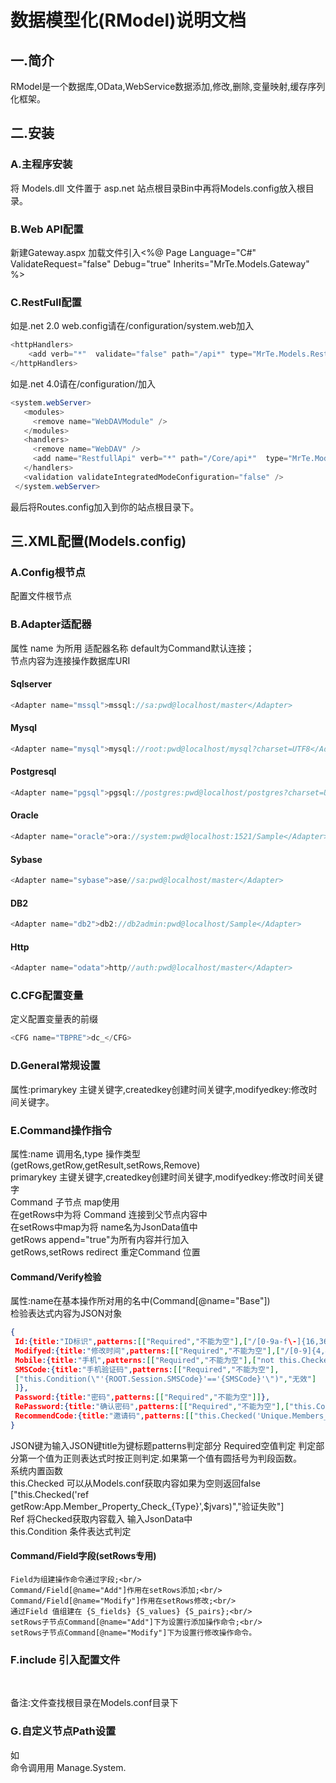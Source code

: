 # 数据模型化(RModel)说明文档
## 一.简介
RModel是一个数据库,OData,WebService数据添加,修改,删除,变量映射,缓存序列化框架。
## 二.安装
### A.主程序安装
将 Models.dll 文件置于 asp.net 站点根目录Bin中再将Models.config放入根目录。
### B.Web API配置
新建Gateway.aspx 加载文件引入<%@ Page Language="C#"  ValidateRequest="false"   Debug="true"   Inherits="MrTe.Models.Gateway" %>
### C.RestFull配置
如是.net 2.0 web.config请在/configuration/system.web加入<br/>
```C#
<httpHandlers>
    <add verb="*"  validate="false" path="/api*" type="MrTe.Models.RestfullApi,Models />
</httpHandlers>
```
如是.net 4.0请在/configuration/加入<br/>
```C#
<system.webServer>
   <modules>
     <remove name="WebDAVModule" />
   </modules>
   <handlers>
     <remove name="WebDAV" /> 
     <add name="RestfullApi" verb="*" path="/Core/api*"  type="MrTe.Models.RestfullApi,App_Code" preCondition="integratedMode" />
   </handlers>
   <validation validateIntegratedModeConfiguration="false" />
 </system.webServer>
 ```
 最后将Routes.config加入到你的站点根目录下。
 ## 三.XML配置(Models.config)
 ### A.Config根节点
 配置文件根节点
 ### B.Adapter适配器
 属性 name 为所用 适配器名称 default为Command默认连接；<br/>
 节点内容为连接操作数据库URI
 #### Sqlserver
 ```C#
 <Adapter name="mssql">mssql://sa:pwd@localhost/master</Adapter>
 ```
 #### Mysql
 ```C#
 <Adapter name="mysql">mysql://root:pwd@localhost/mysql?charset=UTF8</Adapter>
 ```
 #### Postgresql
 ```C#
 <Adapter name="pgsql">pgsql://postgres:pwd@localhost/postgres?charset=UTF8</Adapter>
 ```                                                      
 #### Oracle
 ```C#
 <Adapter name="oracle">ora://system:pwd@localhost:1521/Sample</Adapter>
 ```
 #### Sybase
 ```C#
 <Adapter name="sybase">ase//sa:pwd@localhost/master</Adapter>
 ```
 #### DB2
 ```C#
 <Adapter name="db2">db2://db2admin:pwd@localhost/Sample</Adapter>
 ```
 #### Http
 ```C#
 <Adapter name="odata">http//auth:pwd@localhost/master</Adapter>
 ```
 ### C.CFG配置变量
 定义配置变量表的前缀
 ```C#
 <CFG name="TBPRE">dc_</CFG>
 ```
 ### D.General常规设置
 属性:primarykey 主键关键字,createdkey创建时间关键字,modifyedkey:修改时间关键字。
 ### E.Command操作指令
 属性:name 调用名,type 操作类型(getRows,getRow,getResult,setRows,Remove)<br/>
 primarykey 主键关键字,createdkey创建时间关键字,modifyedkey:修改时间关键字<br/>
 Command 子节点 map使用<br/>
 在getRows中为将 Command 连接到父节点内容中<br/>
 在setRows中map为将 name名为JsonData值中<br/>
 getRows append="true"为所有内容并行加入<br/>
 getRows,setRows redirect 重定Command 位置<br/>
 #### Command/Verify检验
 属性:name在基本操作所对用的名中(Command[@name="Base"])<br/>
 检验表达式内容为JSON对象
 ```JSON
 {
  Id:{title:"ID标识",patterns:[["Required","不能为空"],["/[0-9a-f\-]{16,36}/i","必需为16个字符"]]},
  Modifyed:{title:"修改时间",patterns:[["Required","不能为空"],["/[0-9]{4,4}\-[0-9]{1,2}\-[0-9]{1,2}/","格式有误"]]},
  Mobile:{title:"手机",patterns:[["Required","不能为空"],["not this.Checked('Unique.Members_Mobile',$jvars)","已注册"]]},
  SMSCode:{title:"手机验证码",patterns:[["Required","不能为空"],
  ["this.Condition(\"'{ROOT.Session.SMSCode}'=='{SMSCode}'\")","无效"]
  ]},
  Password:{title:"密码",patterns:[["Required","不能为空"]]},
  RePassword:{title:"确认密码",patterns:[["Required","不能为空"],["this.Confirm($value,$jvars,'Password')","两次密码输入不符"]]},
  RecommendCode:{title:"邀请码",patterns:[["this.Checked('Unique.Members_RecommendCode',$jvars)","无效"]]}
 }
 ```
 JSON键为输入JSON键title为键标题patterns判定部分 Required空值判定 判定部分第一个值为正则表达式时按正则判定.如果第一个值有圆括号为判段函数。<br/>
 系统内置函数<br/>
    this.Checked 可以从Models.conf获取内容如果为空则返回false<br/>
    ["this.Checked('ref getRow:App.Member_Property_Check_{Type}',$jvars)","验证失败"]<br/>
    Ref 将Checked获取内容载入 输入JsonData中<br/>
    this.Condition 条件表达式判定
 #### Command/Field字段(setRows专用)
    Field为组建操作命令通过字段;<br/>
    Command/Field[@name="Add"]作用在setRows添加;<br/>
    Command/Field[@name="Modify"]作用在setRows修改;<br/>
    通过Field 值组建在 {S_fields} {S_values} {S_pairs};<br/>
    setRows子节点Command[@name="Add"]下为设置行添加操作命令;<br/>
    setRows子节点Command[@name="Modify"]下为设置行修改操作命令。
 ### F.include 引入配置文件
 <!--#include file="Manage.config"--><br/>
 备注:文件查找根目录在Models.conf目录下
 ### G.自定义节点Path设置
 如<Manage><System></System></Manage><br/>
 命令调用用 Manage.System.



